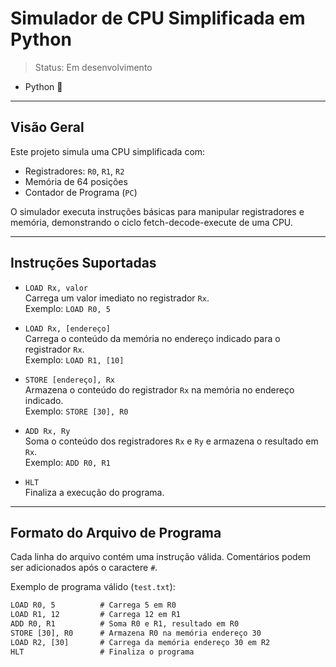 # Simulador de CPU Simplificada em Python

> Status: Em desenvolvimento

- Python 🐍

---

## Visão Geral

Este projeto simula uma CPU simplificada com:

- Registradores: `R0`, `R1`, `R2`
- Memória de 64 posições
- Contador de Programa (`PC`)

O simulador executa instruções básicas para manipular registradores e memória, demonstrando o ciclo fetch-decode-execute de uma CPU.

---

## Instruções Suportadas

- `LOAD Rx, valor`  
  Carrega um valor imediato no registrador `Rx`.  
  Exemplo: `LOAD R0, 5`

- `LOAD Rx, [endereço]`  
  Carrega o conteúdo da memória no endereço indicado para o registrador `Rx`.  
  Exemplo: `LOAD R1, [10]`

- `STORE [endereço], Rx`  
  Armazena o conteúdo do registrador `Rx` na memória no endereço indicado.  
  Exemplo: `STORE [30], R0`

- `ADD Rx, Ry`  
  Soma o conteúdo dos registradores `Rx` e `Ry` e armazena o resultado em `Rx`.  
  Exemplo: `ADD R0, R1`

- `HLT`  
  Finaliza a execução do programa.

---

## Formato do Arquivo de Programa

Cada linha do arquivo contém uma instrução válida. Comentários podem ser adicionados após o caractere `#`.  

Exemplo de programa válido (`test.txt`):

```txt
LOAD R0, 5          # Carrega 5 em R0
LOAD R1, 12         # Carrega 12 em R1
ADD R0, R1          # Soma R0 e R1, resultado em R0
STORE [30], R0      # Armazena R0 na memória endereço 30
LOAD R2, [30]       # Carrega da memória endereço 30 em R2
HLT                 # Finaliza o programa
